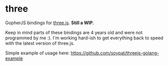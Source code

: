 # three

GopherJS bindings for [three.js](https://threejs.org/). **Still a WIP.**

Keep in mind parts of these bindings are 4 years old and were not programmed by me :). I'm working hard-ish
to get everything back to speed with the latest version of three.js.

Simple example of usage here: https://github.com/soypat/threejs-golang-example